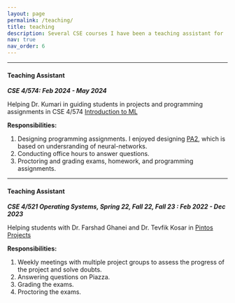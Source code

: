 ```yaml
---
layout: page
permalink: /teaching/
title: teaching
description: Several CSE courses I have been a teaching assistant for
nav: true
nav_order: 6
---
```

<hr>

#### Teaching Assistant
***CSE 4/574: Feb 2024 - May 2024***

Helping Dr. Kumari in guiding students in projects and programming assignments in CSE 4/574 [Introduction to ML](https://cse.buffalo.edu/~poonamku/)

**Responsibilities:**
1. Designing programming assignments. I enjoyed designing [PA2](https://github.com/bhosalems/CSE-574-PA-2), which is based on undersranding of neural-networks.
2. Conducting office hours to answer questions.
3. Proctoring and grading exams, homework, and programming assignments.

<hr>

#### Teaching Assistant
***CSE 4/521 Operating Systems, Spring 22, Fall 22, Fall 23 : Feb 2022 - Dec 2023***

Helping students with Dr. Farshad Ghanei and Dr. Tevfik Kosar in [Pintos Projects](https://wiki.cse.buffalo.edu/services/content/pintos)

**Responsibilities:**
1. Weekly meetings with multiple project groups to assess the progress of the project and solve doubts.
2. Answering questions on Piazza.
3. Grading the exams.
4. Proctoring the exams.
